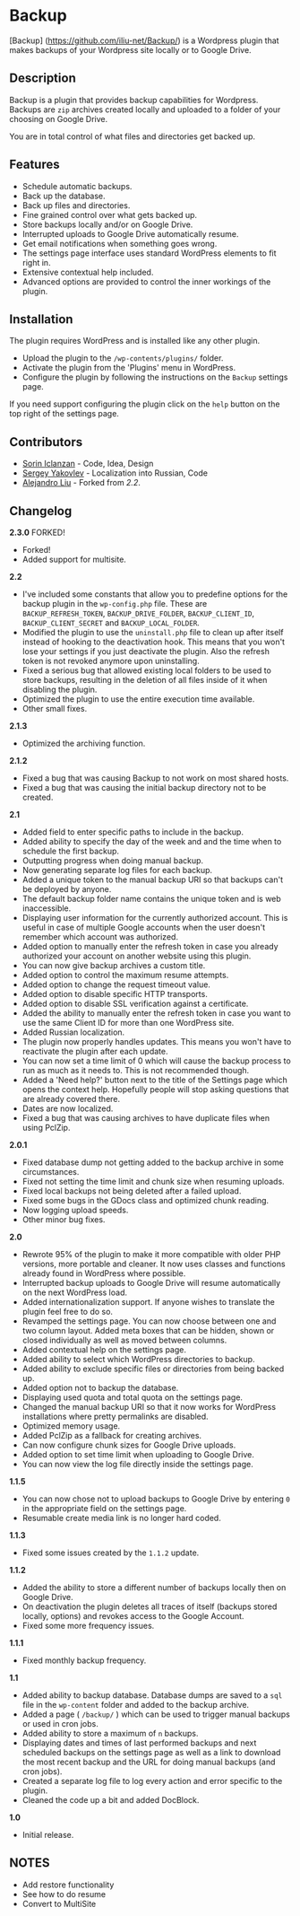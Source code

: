 # Backup

[Backup] (https://github.com/iliu-net/Backup/) is a
Wordpress plugin that makes backups of your Wordpress
site locally or to Google Drive.

## Description

Backup is a plugin that provides backup capabilities for
Wordpress. Backups are `zip` archives created locally
and uploaded to a folder of your choosing on Google
Drive.

You are in total control of what files and directories
get backed up.

## Features

- Schedule automatic backups.
- Back up the database.
- Back up files and directories.
- Fine grained control over what gets backed up.
- Store backups locally and/or on Google Drive.
- Interrupted uploads to Google Drive automatically resume.
- Get email notifications when something goes wrong.
- The settings page interface uses standard WordPress
  elements to fit right in.
- Extensive contextual help included.
- Advanced options are provided to control the inner
  workings of the plugin.

## Installation

The plugin requires WordPress and is installed like any
other plugin.

- Upload the plugin to the `/wp-contents/plugins/` folder.
- Activate the plugin from the 'Plugins' menu in WordPress.
- Configure the plugin by following the instructions on the `Backup` settings page.

If you need support configuring the plugin click on the
`help` button on the top right of the settings page.

## Contributors

- [Sorin Iclanzan](https://github.com/iclanzan) - Code, Idea, Design
- [Sergey Yakovlev](https://github.com/sergeyklay) - Localization into Russian, Code
- [Alejandro Liu](https://github.com/alejandroliu) - Forked from *2.2*.


## Changelog

**2.3.0** FORKED!
- Forked!
- Added support for multisite.

**2.2**
- I've included some constants that allow you to predefine options for the backup plugin in the `wp-config.php` file. These are `BACKUP_REFRESH_TOKEN`, `BACKUP_DRIVE_FOLDER`, `BACKUP_CLIENT_ID`, `BACKUP_CLIENT_SECRET` and `BACKUP_LOCAL_FOLDER`.
- Modified the plugin to use the `uninstall.php` file to clean up after itself instead of hooking to the deactivation hook. This means that you won't lose your settings if you just deactivate the plugin. Also the refresh token is not revoked anymore upon uninstalling.
- Fixed a serious bug that allowed existing local folders to be used to store backups, resulting in the deletion of all files inside of it when disabling the plugin.
- Optimized the plugin to use the entire execution time available.
- Other small fixes.

**2.1.3**
- Optimized the archiving function.

**2.1.2**
- Fixed a bug that was causing Backup to not work on most shared hosts.
- Fixed a bug that was causing the initial backup directory not to be created.

**2.1**
- Added field to enter specific paths to include in the backup.
- Added ability to specify the day of the week and and the time when to schedule the first backup.
- Outputting progress when doing manual backup.
- Now generating separate log files for each backup.
- Added a unique token to the manual backup URI so that backups can't be deployed by anyone.
- The default backup folder name contains the unique token and is web inaccessible.
- Displaying user information for the currently authorized account. This is useful in case of multiple Google accounts when the user doesn't remember which account was authorized.
- Added option to manually enter the refresh token in case you already authorized your account on another website using this plugin.
- You can now give backup archives a custom title.
- Added option to control the maximum resume attempts.
- Added option to change the request timeout value.
- Added option to disable specific HTTP transports.
- Added option to disable SSL verification against a certificate.
- Added the ability to manually enter the refresh token in case you want to use the same Client ID for more than one WordPress site.
- Added Russian localization.
- The plugin now properly handles updates. This means you won't have to reactivate the plugin after each update.
- You can now set a time limit of 0 which will cause the backup process to run as much as it needs to. This is not recommended though.
- Added a 'Need help?' button next to the title of the Settings page which opens the context help. Hopefully people will stop asking questions that are already covered there.
- Dates are now localized.
- Fixed a bug that was causing archives to have duplicate files when using PclZip.

**2.0.1**
- Fixed database dump not getting added to the backup archive in some circumstances.
- Fixed not setting the time limit and chunk size when resuming uploads.
- Fixed local backups not being deleted after a failed upload.
- Fixed some bugs in the GDocs class and optimized chunk reading.
- Now logging upload speeds.
- Other minor bug fixes.

**2.0**
- Rewrote 95% of the plugin to make it more compatible with older PHP versions, more portable and cleaner. It now uses classes and functions already found in WordPress where possible.
- Interrupted backup uploads to Google Drive will resume automatically on the next WordPress load.
- Added internationalization support. If anyone wishes to translate the plugin feel free to do so.
- Revamped the settings page. You can now choose between one and two column layout. Added meta boxes that can be hidden, shown or closed individually as well as moved between columns.
- Added contextual help on the settings page.
- Added ability to select which WordPress directories to backup.
- Added ability to exclude specific files or directories from being backed up.
- Added option not to backup the database.
- Displaying used quota and total quota on the settings page.
- Changed the manual backup URI so that it now works for WordPress installations where pretty permalinks are disabled.
- Optimized memory usage.
- Added PclZip as a fallback for creating archives.
- Can now configure chunk sizes for Google Drive uploads.
- Added option to set time limit when uploading to Google Drive.
- You can now view the log file directly inside the settings page.

**1.1.5**
- You can now chose not to upload backups to Google Drive by entering `0` in the appropriate field on the settings page.
- Resumable create media link is no longer hard coded.

**1.1.3**
- Fixed some issues created by the `1.1.2` update.

**1.1.2**
- Added the ability to store a different number of backups locally then on Google Drive.
- On deactivation the plugin deletes all traces of itself (backups stored locally, options) and revokes access to the Google Account.
- Fixed some more frequency issues.

**1.1.1**
- Fixed monthly backup frequency.

**1.1**
- Added ability to backup database. Database dumps are saved to a `sql` file in the `wp-content` folder and added to the backup archive.
- Added a page ( `/backup/` ) which can be used to trigger manual backups or used in cron jobs.
- Added ability to store a maximum of `n` backups.
- Displaying dates and times of last performed backups and next scheduled backups on the settings page as well as a link to download the most recent backup and the URL for doing manual backups (and cron jobs).
- Created a separate log file to log every action and error specific to the plugin.
- Cleaned the code up a bit and added DocBlock.

**1.0**
- Initial release.

## NOTES

- Add restore functionality
- See how to do resume
- Convert to MultiSite
